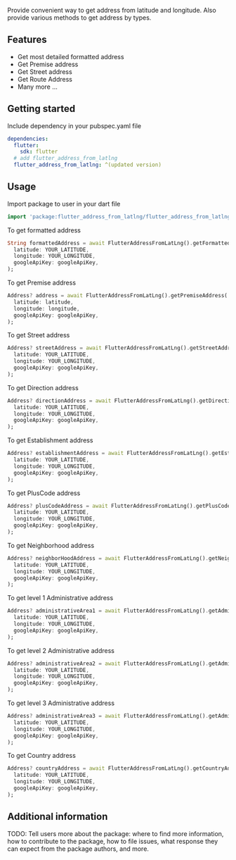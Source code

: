 Provide convenient way to get address from latitude and longitude.
Also provide various methods to get address by types.

## Features

* Get most detailed formatted address
* Get Premise address
* Get Street address
* Get Route Address
* Many more ...

## Getting started

Include dependency in your pubspec.yaml file

```yml
dependencies:
  flutter:
    sdk: flutter
  # add flutter_address_from_latlng
  flutter_address_from_latlng: ^(updated version)
```

## Usage

Import package to user in your dart file

```dart
import 'package:flutter_address_from_latlng/flutter_address_from_latlng.dart';
```

To get formatted address

```dart
String formattedAddress = await FlutterAddressFromLatLng().getFormattedAddress(
  latitude: YOUR_LATITUDE,
  longitude: YOUR_LONGITUDE,
  googleApiKey: googleApiKey,
);
```

To get Premise address

```dart
Address? address = await FlutterAddressFromLatLng().getPremiseAddress(
  latitude: latitude,
  longitude: longitude,
  googleApiKey: googleApiKey,
);
```

To get Street address

```dart
Address? streetAddress = await FlutterAddressFromLatLng().getStreetAddress(
  latitude: YOUR_LATITUDE,
  longitude: YOUR_LONGITUDE,
  googleApiKey: googleApiKey,
);
```

To get Direction address

```dart
Address? directionAddress = await FlutterAddressFromLatLng().getDirectionAddress(
  latitude: YOUR_LATITUDE,
  longitude: YOUR_LONGITUDE,
  googleApiKey: googleApiKey,
);
```

To get Establishment address 
```dart
Address? establishmentAddress = await FlutterAddressFromLatLng().getEstablishmentAddress(
  latitude: YOUR_LATITUDE,
  longitude: YOUR_LONGITUDE,
  googleApiKey: googleApiKey,
);
```

To get PlusCode address

```dart
Address? plusCodeAddress = await FlutterAddressFromLatLng().getPlusCodeAddress(
  latitude: YOUR_LATITUDE,
  longitude: YOUR_LONGITUDE,
  googleApiKey: googleApiKey,
);
```

To get Neighborhood address

```dart
Address? neighborHoodAddress = await FlutterAddressFromLatLng().getNeighborhoodAddress(
  latitude: YOUR_LATITUDE,
  longitude: YOUR_LONGITUDE,
  googleApiKey: googleApiKey,
);
```

To get level 1 Administrative address

```dart
Address? administrativeArea1 = await FlutterAddressFromLatLng().getAdministrativeAddress1(
  latitude: YOUR_LATITUDE,
  longitude: YOUR_LONGITUDE,
  googleApiKey: googleApiKey,
);
```

To get level 2 Administrative address

```dart
Address? administrativeArea2 = await FlutterAddressFromLatLng().getAdministrativeAddress2(
  latitude: YOUR_LATITUDE,
  longitude: YOUR_LONGITUDE,
  googleApiKey: googleApiKey,
);
```

To get level 3 Administrative address

```dart
Address? administrativeArea3 = await FlutterAddressFromLatLng().getAdministrativeAddress3(
  latitude: YOUR_LATITUDE,
  longitude: YOUR_LONGITUDE,
  googleApiKey: googleApiKey,
);
```

To get Country address

```dart
Address? countryAddress = await FlutterAddressFromLatLng().getCountryAddress(
  latitude: YOUR_LATITUDE,
  longitude: YOUR_LONGITUDE,
  googleApiKey: googleApiKey,
);
```

## Additional information

TODO: Tell users more about the package: where to find more information, how to 
contribute to the package, how to file issues, what response they can expect 
from the package authors, and more.
